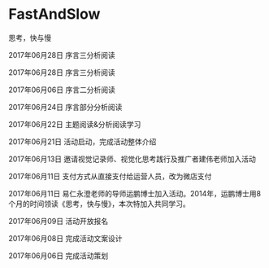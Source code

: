 # FastAndSlow
思考，快与慢


2017年06月28日 序言三分析阅读

2017年06月28日 序言三分析阅读

2017年06月06日 序言二分析阅读

2017年06月24日 序言部分分析阅读

2017年06月22日 主题阅读&分析阅读学习

2017年06月21日 活动启动，完成活动整体介绍

2017年06月13日 邀请视觉记录师、视觉化思考践行及推广者建伟老师加入活动

2017年06月11日 支付方式从直接支付给运营人员，改为微店支付

2017年06月11日 易仁永澄老师的导师运鹏博士加入活动。2014年，运鹏博士用8个月的时间领读《思考，快与慢》，本次特加入共同学习。

2017年06月09日 活动开放报名

2017年06月08日 完成活动文案设计

2017年06月06日 完成活动策划
